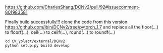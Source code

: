 https://github.com/CharlesShang/DCNv2/pull/92#issuecomment-801983581

Finally build successfully!!!
clone the code from this version https://github.com/lbin/DCNv2/tree/pytorch_1.7
and replace all the floor(...) to floorf(...),
ceil(...) to ceilf(...),
round(...) to roundf(...)

```
cd CV_yolact/external/DCNv2
python setup.py build develop 
```
